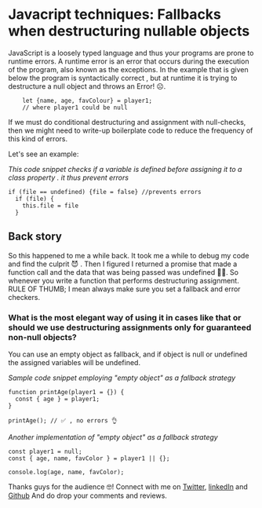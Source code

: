 # Javacript techniques: Fallbacks when destructuring nullable objects




JavaScript is a loosely typed language and thus your programs are prone to runtime errors. A runtime error is an error that occurs during the execution of the program, also known as the exceptions. In the example that is given below the program is syntactically correct , but at runtime it is trying to destructure a null object and throws an Error!  ☹.

```
    let {name, age, favColour} = player1;
    // where player1 could be null 
``` 
If we must  do conditional destructuring and  assignment with null-checks, then we might need to write-up boilerplate code to reduce the frequency of this kind of errors.

Let's see an example:

*This code snippet checks if a variable is defined before assigning it to a class property . it thus prevent errors*
```
if (file == undefined) {file = false} //prevents errors
  if (file) {
    this.file = file
  }
``` 
## Back story
So this happened to me a while back. It took me a while to debug my code and find the culprit 😈 . Then I figured I returned a promise that made a function call and the data that was being passed was undefined 
🤦‍♂️. So whenever you write a function that  performs destructuring assignment. RULE OF THUMB;  I mean always make sure you set a fallback and error checkers.

### What is the most elegant way of using it in cases like that or should we use destructuring assignments only for guaranteed non-null objects?

You can use an empty object as fallback, and if object is null or undefined the assigned variables will be undefined.

*Sample code snippet employing  "empty object" as a fallback strategy*
```
function printAge(player1 = {}) {
  const { age } = player1;
}

printAge(); // ✅ , no errors 👌
``` 

*Another implementation of "empty object" as a fallback strategy*

```
const player1 = null;
const { age, name, favColor } = player1 || {};

console.log(age, name, favColor);
``` 

Thanks guys for the audience 🤓! Connect with me on [Twitter](https://twitter.com/i_am_nextwebb), [linkedIn](https://www.linkedin.com/in/peterson-oaikhenah-102645144/) and [Github](https://github.com/nextwebb)
And do drop your comments and reviews.




  